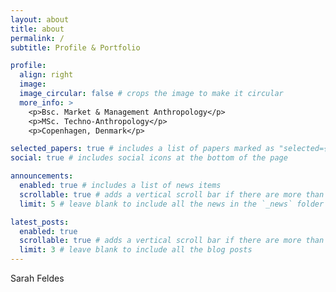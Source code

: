 ```yaml
---
layout: about
title: about
permalink: /
subtitle: Profile & Portfolio

profile:
  align: right
  image: 
  image_circular: false # crops the image to make it circular
  more_info: >
    <p>Bsc. Market & Management Anthropology</p>
    <p>MSc. Techno-Anthropology</p>
    <p>Copenhagen, Denmark</p>

selected_papers: true # includes a list of papers marked as "selected={true}"
social: true # includes social icons at the bottom of the page

announcements:
  enabled: true # includes a list of news items
  scrollable: true # adds a vertical scroll bar if there are more than 3 news items
  limit: 5 # leave blank to include all the news in the `_news` folder

latest_posts:
  enabled: true
  scrollable: true # adds a vertical scroll bar if there are more than 3 new posts items
  limit: 3 # leave blank to include all the blog posts
---
```


Sarah Feldes
